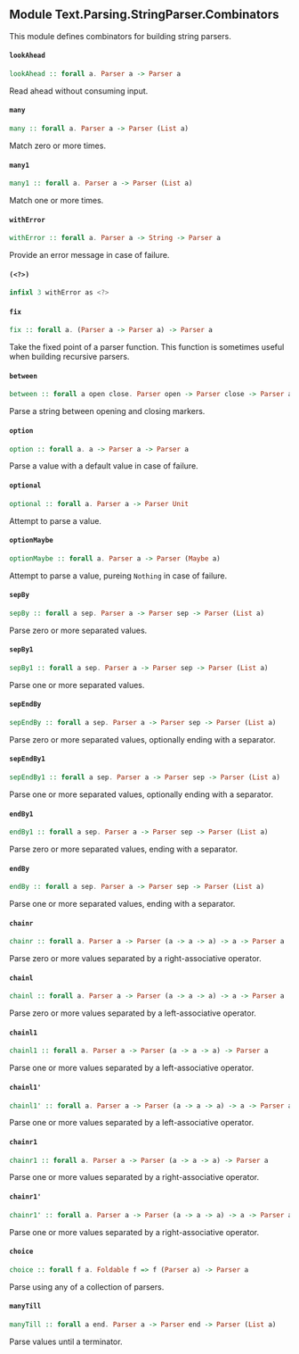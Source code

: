 ## Module Text.Parsing.StringParser.Combinators

This module defines combinators for building string parsers.

#### `lookAhead`

``` purescript
lookAhead :: forall a. Parser a -> Parser a
```

Read ahead without consuming input.

#### `many`

``` purescript
many :: forall a. Parser a -> Parser (List a)
```

Match zero or more times.

#### `many1`

``` purescript
many1 :: forall a. Parser a -> Parser (List a)
```

Match one or more times.

#### `withError`

``` purescript
withError :: forall a. Parser a -> String -> Parser a
```

Provide an error message in case of failure.

#### `(<?>)`

``` purescript
infixl 3 withError as <?>
```

#### `fix`

``` purescript
fix :: forall a. (Parser a -> Parser a) -> Parser a
```

Take the fixed point of a parser function. This function is sometimes useful when building recursive parsers.

#### `between`

``` purescript
between :: forall a open close. Parser open -> Parser close -> Parser a -> Parser a
```

Parse a string between opening and closing markers.

#### `option`

``` purescript
option :: forall a. a -> Parser a -> Parser a
```

Parse a value with a default value in case of failure.

#### `optional`

``` purescript
optional :: forall a. Parser a -> Parser Unit
```

Attempt to parse a value.

#### `optionMaybe`

``` purescript
optionMaybe :: forall a. Parser a -> Parser (Maybe a)
```

Attempt to parse a value, pureing `Nothing` in case of failure.

#### `sepBy`

``` purescript
sepBy :: forall a sep. Parser a -> Parser sep -> Parser (List a)
```

Parse zero or more separated values.

#### `sepBy1`

``` purescript
sepBy1 :: forall a sep. Parser a -> Parser sep -> Parser (List a)
```

Parse one or more separated values.

#### `sepEndBy`

``` purescript
sepEndBy :: forall a sep. Parser a -> Parser sep -> Parser (List a)
```

Parse zero or more separated values, optionally ending with a separator.

#### `sepEndBy1`

``` purescript
sepEndBy1 :: forall a sep. Parser a -> Parser sep -> Parser (List a)
```

Parse one or more separated values, optionally ending with a separator.

#### `endBy1`

``` purescript
endBy1 :: forall a sep. Parser a -> Parser sep -> Parser (List a)
```

Parse zero or more separated values, ending with a separator.

#### `endBy`

``` purescript
endBy :: forall a sep. Parser a -> Parser sep -> Parser (List a)
```

Parse one or more separated values, ending with a separator.

#### `chainr`

``` purescript
chainr :: forall a. Parser a -> Parser (a -> a -> a) -> a -> Parser a
```

Parse zero or more values separated by a right-associative operator.

#### `chainl`

``` purescript
chainl :: forall a. Parser a -> Parser (a -> a -> a) -> a -> Parser a
```

Parse zero or more values separated by a left-associative operator.

#### `chainl1`

``` purescript
chainl1 :: forall a. Parser a -> Parser (a -> a -> a) -> Parser a
```

Parse one or more values separated by a left-associative operator.

#### `chainl1'`

``` purescript
chainl1' :: forall a. Parser a -> Parser (a -> a -> a) -> a -> Parser a
```

Parse one or more values separated by a left-associative operator.

#### `chainr1`

``` purescript
chainr1 :: forall a. Parser a -> Parser (a -> a -> a) -> Parser a
```

Parse one or more values separated by a right-associative operator.

#### `chainr1'`

``` purescript
chainr1' :: forall a. Parser a -> Parser (a -> a -> a) -> a -> Parser a
```

Parse one or more values separated by a right-associative operator.

#### `choice`

``` purescript
choice :: forall f a. Foldable f => f (Parser a) -> Parser a
```

Parse using any of a collection of parsers.

#### `manyTill`

``` purescript
manyTill :: forall a end. Parser a -> Parser end -> Parser (List a)
```

Parse values until a terminator.


